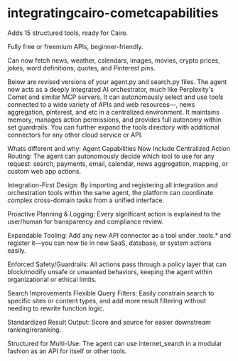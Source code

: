 # integratingcairo-cometcapabilities

Adds 15 structured tools, ready for Cairo.

Fully free or freemium APIs, beginner-friendly.

Can now fetch news, weather, calendars, images, movies, crypto prices, jokes, word definitions, quotes, and Pinterest pins.

Below are revised versions of your agent.py and search.py files. The agent now acts as a deeply integrated AI orchestrator, much like Perplexity's Comet and similar MCP servers. It can autonomously select and use tools connected to a wide variety of APIs and web resources—, news aggregation, pinterest, and etc in a centralized environment. It maintains memory, manages action permissions, and provides full autonomy within set guardrails. You can further expand the tools directory with additional connectors for any other cloud service or API.


Whats different and why: 
Agent Capabilities Now Include
Centralized Action Routing: The agent can autonomously decide which tool to use for any request: search, payments, email, calendar, news aggregation, mapping, or custom web app actions.

Integration-First Design: By importing and registering all integration and orchestration tools within the same agent, the platform can coordinate complex cross-domain tasks from a unified interface.

Proactive Planning & Logging: Every significant action is explained to the user/human for transparency and compliance review.

Expandable Tooling: Add any new API connector as a tool under .tools.* and register it—you can now tie in new SaaS, database, or system actions easily.

Enforced Safety/Guardrails: All actions pass through a policy layer that can block/modify unsafe or unwanted behaviors, keeping the agent within organizational or ethical limits.

Search Improvements
Flexible Query Filters: Easily constrain search to specific sites or content types, and add more result filtering without needing to rewrite function logic.

Standardized Result Output: Score and source for easier downstream ranking/reranking.

Structured for Multi-Use: The agent can use internet_search in a modular fashion as an API for itself or other tools.

